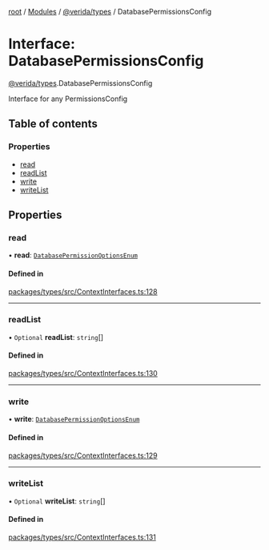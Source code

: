 [root](../README.md) / [Modules](../modules.md) / [@verida/types](../modules/verida_types.md) / DatabasePermissionsConfig

# Interface: DatabasePermissionsConfig

[@verida/types](../modules/verida_types.md).DatabasePermissionsConfig

Interface for any PermissionsConfig

## Table of contents

### Properties

- [read](verida_types.DatabasePermissionsConfig.md#read)
- [readList](verida_types.DatabasePermissionsConfig.md#readlist)
- [write](verida_types.DatabasePermissionsConfig.md#write)
- [writeList](verida_types.DatabasePermissionsConfig.md#writelist)

## Properties

### read

• **read**: [`DatabasePermissionOptionsEnum`](../enums/verida_types.DatabasePermissionOptionsEnum.md)

#### Defined in

[packages/types/src/ContextInterfaces.ts:128](https://github.com/verida/verida-js/blob/a690f60/packages/types/src/ContextInterfaces.ts#L128)

___

### readList

• `Optional` **readList**: `string`[]

#### Defined in

[packages/types/src/ContextInterfaces.ts:130](https://github.com/verida/verida-js/blob/a690f60/packages/types/src/ContextInterfaces.ts#L130)

___

### write

• **write**: [`DatabasePermissionOptionsEnum`](../enums/verida_types.DatabasePermissionOptionsEnum.md)

#### Defined in

[packages/types/src/ContextInterfaces.ts:129](https://github.com/verida/verida-js/blob/a690f60/packages/types/src/ContextInterfaces.ts#L129)

___

### writeList

• `Optional` **writeList**: `string`[]

#### Defined in

[packages/types/src/ContextInterfaces.ts:131](https://github.com/verida/verida-js/blob/a690f60/packages/types/src/ContextInterfaces.ts#L131)
